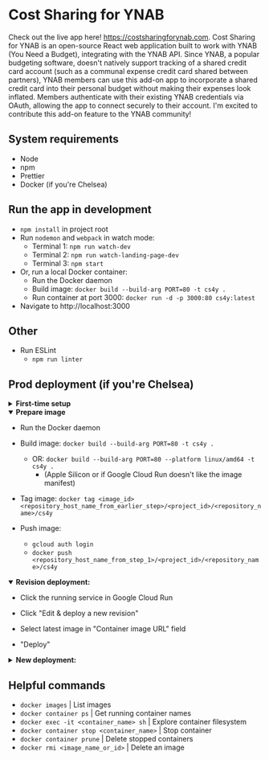 # Cost Sharing for YNAB

Check out the live app here! https://costsharingforynab.com. Cost Sharing for YNAB is an open-source React web application built to work with YNAB (You Need a Budget), integrating with the YNAB API. Since YNAB, a popular budgeting software, doesn't natively support tracking of a shared credit card account (such as a communal expense credit card shared between partners), YNAB members can use this add-on app to incorporate a shared credit card into their personal budget without making their expenses look inflated. Members authenticate with their existing YNAB credentials via OAuth, allowing the app to connect securely to their account. I'm excited to contribute this add-on feature to the YNAB community!

## System requirements

- Node
- npm
- Prettier
- Docker (if you're Chelsea)

## Run the app in development

- `npm install` in project root
- Run `nodemon` and `webpack` in watch mode:
  - Terminal 1: `npm run watch-dev`
  - Terminal 2: `npm run watch-landing-page-dev`
  - Terminal 3: `npm start`
- Or, run a local Docker container:
  - Run the Docker daemon
  - Build image: `docker build --build-arg PORT=80 -t cs4y .`
  - Run container at port 3000: `docker run -d -p 3000:80 cs4y:latest`
- Navigate to http://localhost:3000

## Other

- Run ESLint
  - `npm run linter`

## Prod deployment (if you're Chelsea)

<details>

<summary><strong>First-time setup</strong></summary>

- Install Docker

- Create a Google Cloud project, then:

  - In Artifact Registry, create new Docker image repository
    - Take note of the repository's host name (such as `us-west1-docker.pkg.dev`)
  - Create a service account with the Artifact Registry Writer role and a private key. Save the private key
  - Authenticate to the repository
    - Install [Google Cloud CLI](https://cloud.google.com/sdk/docs/install)
    - `source ~/.zshrc`
    - `gcloud init` (choose this app's Google project)
    - `gcloud auth login`
    - `gcloud auth activate-service-account --key-file=<path_to_key_file>`
      - Use the Artifact Registry Writer service account's private key
      - `gcloud iam service-accounts list` can be used to get the exact service account name
    - `gcloud auth configure-docker <repository_host_name_from_earlier_step>`
    - `cat <path_to_key_file> | docker login -u _json_key --password-stdin https://<repository_host_name_from_earlier_step>`

</details>

<details open>
<summary><strong>Prepare image</strong></summary>

- Run the Docker daemon

- Build image: `docker build --build-arg PORT=80 -t cs4y .`

  - OR: `docker build --build-arg PORT=80 --platform linux/amd64 -t cs4y .`
    - (Apple Silicon or if Google Cloud Run doesn't like the image manifest)

- Tag image: `docker tag <image_id> <repository_host_name_from_earlier_step>/<project_id>/<repository_name>/cs4y`

- Push image:
  - `gcloud auth login`
  - `docker push <repository_host_name_from_step_1>/<project_id>/<repository_name>/cs4y`

</details>

<details open>
<summary><strong>Revision deployment:</strong></summary>

- Click the running service in Google Cloud Run

- Click "Edit & deploy a new revision"

- Select latest image in "Container image URL" field

- "Deploy"

</details>

<details>
<summary><strong>New deployment:</strong></summary>

- Click "Deploy container" in Google Cloud Run
- "Deploy one revision from an existing container image"
- Select the `latest` image
- Enter a service name
- Select a region
- "Allow unauthenticated invocations" (required for a public website)
- CPU allocation preference
- Enter preferred minimum instances
- Select "All" under Ingress Control
- Container settings
  - Enter `80` as the container port
- "Create"
- Navigate to the generated URL
- Domain mapping:

  - Go to Cloud Run Domain Mappings
  - "Add mapping"
  - Follow prompts (use the Google Search Console option to verify the domain)
  - When done, cert issuance will automatically begin

</details>

## Helpful commands

- `docker images` | List images
- `docker container ps` | Get running container names
- `docker exec -it <container_name> sh` | Explore container filesystem
- `docker container stop <container_name>` | Stop container
- `docker container prune` | Delete stopped containers
- `docker rmi <image_name_or_id>` | Delete an image
